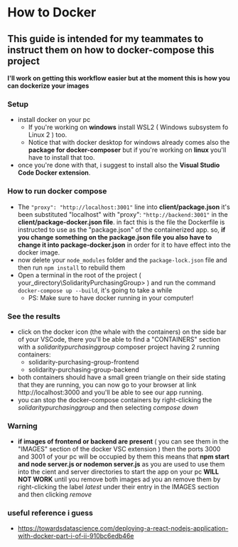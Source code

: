 # How to Docker
## This guide is intended for my teammates to instruct them on how to docker-compose this project

**I'll work on getting this workflow easier but at the moment this is how you can dockerize your images**

### Setup

 - install docker on your pc
   - If you're working on **windows** install WSL2 ( Windows subsystem fo Linux 2 ) too.
   - Notice that with docker desktop for windows already comes also the **package for docker-composer** but if you're working on **linux** you'll have to install that too.
 - once you're done with that, i suggest to install also the **Visual Studio Code Docker extension**.
  
### How to run docker compose
 - The `"proxy": "http://localhost:3001"` line into **client/package.json** it's been substituted "localhost" with "proxy": `"http://backend:3001"` in the **client/package-docker.json file**. in fact this is the file the Dockerfile is instructed to use as the "package.json" of the containerized app. so, **if you change something on the package.json file you also have to change it into package-docker.json** in order for it to have effect into the docker image.
 - now delete your `node_modules` folder and the `package-lock.json` file and then run `npm install` to rebuild them
 - Open a terminal in the root of the project ( your_directory\SolidarityPurchasingGroup> ) and run the command `docker-compose up --build`, it's going to take a while
   - PS: Make sure to have docker running in your computer!

### See the results
 - click on the docker icon (the whale with the containers) on the side bar of your VSCode, there you'll be able to find a "CONTAINERS" section with a _solidaritypurchasinggroup_ composer project having 2 running containers: 
   - solidarity-purchasing-group-frontend  
   - solidarity-purchasing-group-backend
 - both containers should have a small green triangle on their side stating that they are running, you can now go to your browser at link  http://localhost:3000 and you'll be able to see our app running.
 - you can stop the docker-compose containers by right-clicking the _solidaritypurchasinggroup_ and then selecting _compose down_
  
### Warning
 - **if images of frontend or backend are present** ( you can see them in the "IMAGES" section of the docker VSC extension ) then the ports 3000 and 3001 of your pc will be occupied by them this means that **npm start and node server.js or nodemon server.js** as you are used to use them into the cient and server directories to start the app on your pc **WILL NOT WORK** until you remove both images ad you an remove them by right-clicking the label _latest_ under their entry in the IMAGES section and then clicking _remove_

### useful reference i guess
 - https://towardsdatascience.com/deploying-a-react-nodejs-application-with-docker-part-i-of-ii-910bc6edb46e
